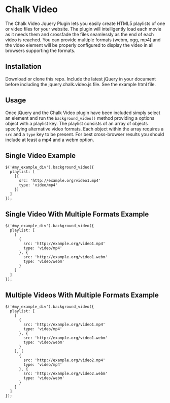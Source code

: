Chalk Video
=========

The Chalk Video Jquery Plugin lets you easily create HTML5 playlists of one or video files for your website. 
The plugin will intelligently load each movie as it needs them and crossfade the files seamlessly as the end 
of each video is reached. You can provide multiple formats (webm, ogg, mp4) and the video element will be
properly configured to display the video in all browsers supporting the formats.

Installation
---------

Download or clone this repo. Include the latest jQuery in your document before including the jquery.chalk.video.js 
file. See the example html file.

Usage
---------

Once jQuery and the Chalk Video plugin have been included simply select an element and run the `background_video()`
method providing a options object with a playlist key. The playlist consists of an array of objects specifying 
alternative video formats. Each object within the array requires a `src` and a `type` key to be present. For best 
cross-browser results you should include at least a mp4 and a webm option.

Single Video Example
-----

```
$('#my_example_div').background_video({
  playlist: [
    [{
      src: 'http://example.org/video1.mp4'
      type: 'video/mp4'
    }]
  ]
});
```


Single Video With Multiple Formats Example
-----

```
$('#my_example_div').background_video({
  playlist: [
    [
      {
        src: 'http://example.org/video1.mp4'
        type: 'video/mp4'
      }, {
        src: 'http://example.org/video1.webm'
        type: 'video/webm'
      } 
    ]
  ]
});
```

Multiple Videos With Multiple Formats Example
-----

```
$('#my_example_div').background_video({
  playlist: [
    [
      {
        src: 'http://example.org/video1.mp4'
        type: 'video/mp4'
      }, {
        src: 'http://example.org/video1.webm'
        type: 'video/webm'
      } 
    ], [
      {
        src: 'http://example.org/video2.mp4'
        type: 'video/mp4'
      }, {
        src: 'http://example.org/video2.webm'
        type: 'video/webm'
      } 
    ]
  ]
});
```
